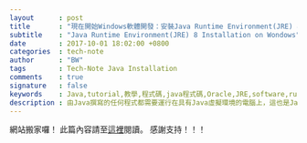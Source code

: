 ```yaml
---
layout		: post
title		: "現在開始Windows軟體開發：安裝Java Runtime Environment(JRE) 8"
subtitle	: "Java Runtime Environment(JRE) 8 Installation on Wondows"
date		: 2017-10-01 18:02:00 +0800
categories	: tech-note
author		: "BW"
tags		: Tech-Note Java Installation
comments	: true
signature	: false
keywords	: Java,tutorial,教學,程式碼,java程式碼,Oracle,JRE,software,runtime,environment,installation,windows
description	: 由Java撰寫的任何程式都需要運行在具有Java虛擬環境的電腦上，這也是Java的跨平台性質的來由，所以在運行任何Java程式之前都必須安裝Java Runtime Environment(JRE)，之後就可以開發或者行任何Java程式了。
---
```


網站搬家囉！
此篇內容請至[這裡](https://imprld01.github.io/blogg/2017/10/01/java_runtime_environment_8_installation/)閱讀。
感謝支持！！！